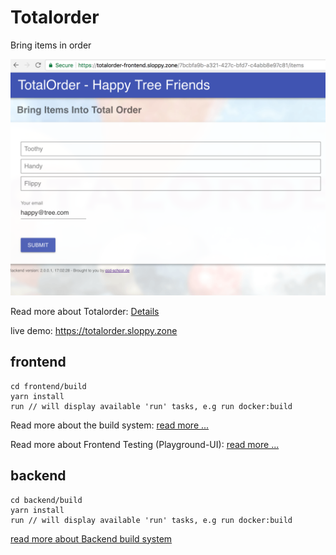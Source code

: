 # Totalorder
Bring items in order

![totalorder](documentation/images-totalorder/03_order.png)

Read more about Totalorder: [Details](documentation/totalorder.md)

live demo: https://totalorder.sloppy.zone

## frontend
```
cd frontend/build
yarn install
run // will display available 'run' tasks, e.g run docker:build
```

Read more about the build system: [read more ...](development/frontend/build/README.md)

Read more about Frontend Testing (Playground-UI): [read more ...](documentation/cosmos.md)

## backend
```
cd backend/build
yarn install
run // will display available 'run' tasks, e.g run docker:build
```

[read more about Backend build system](development/backend/build/README.md)
